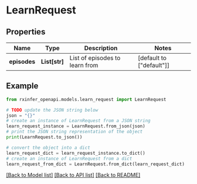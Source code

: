 # LearnRequest


## Properties

Name | Type | Description | Notes
------------ | ------------- | ------------- | -------------
**episodes** | **List[str]** | List of episodes to learn from | [default to ["default"]]

## Example

```python
from rxinfer_openapi.models.learn_request import LearnRequest

# TODO update the JSON string below
json = "{}"
# create an instance of LearnRequest from a JSON string
learn_request_instance = LearnRequest.from_json(json)
# print the JSON string representation of the object
print(LearnRequest.to_json())

# convert the object into a dict
learn_request_dict = learn_request_instance.to_dict()
# create an instance of LearnRequest from a dict
learn_request_from_dict = LearnRequest.from_dict(learn_request_dict)
```
[[Back to Model list]](../README.md#documentation-for-models) [[Back to API list]](../README.md#documentation-for-api-endpoints) [[Back to README]](../README.md)



